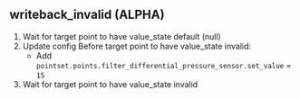 
## writeback_invalid (ALPHA)

1. Wait for target point to have value_state default (null)
1. Update config Before target point to have value_state invalid:
    * Add `pointset.points.filter_differential_pressure_sensor.set_value` = `15`
1. Wait for target point to have value_state invalid
